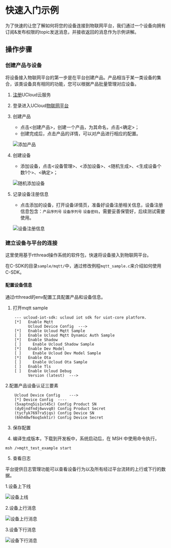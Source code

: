 # 快速入门示例
为了快速的让您了解如何将您的设备连接到物联网平台，我们通过一个设备向拥有订阅&发布权限的topic发送消息，并接收返回的消息作为示例讲解。

## 操作步骤

### 创建产品与设备
将设备接入物联网平台的第一步是在平台创建产品。产品相当于某一类设备的集合，该类设备具有相同的功能，您可以根据产品批量管理对应设备。

1. [注册](https://passport.ucloud.cn/#register)UCloud云服务
2. 登录进入UCloud[物联网平台](https://console.ucloud.cn/uiot)
3. 创建产品  

   - 点击<创建产品>，创建一个产品，为其命名，点击<确定>；
   - 创建完成后，点击产品的详情，可以对产品进行相应的配置。
   
   ![添加产品](/images/添加产品.png)

4. 创建设备

   - 添加设备，点击<设备管理>、<添加设备>、<随机生成>、<生成设备个数1个>、<确定>； 
   
   ![随机添加设备](/images/随机添加设备.png)


5. 记录设备注册信息  
 
   - 点击添加的设备，打开设备详情页，准备好设备注册相关信息，设备注册信息包含：`产品序列号` `设备序列号` `设备密码`，需要妥善保管好，后续测试需要使用。  
   
   ![设备注册信息](/images/设备注册信息.png)


### 建立设备与平台的连接

这里使用基于rtthread操作系统的软件包，快速将设备接入到物联网平台。

在C-SDK的目录`sample/mqtt/`中，通过修改例程`mqtt_sample.c`来介绍如何使用C-SDK。


#### 配置设备信息
通过rtthread的env配置工具配置产品和设备信息。
    
1.  打开mqtt sample
```            
    --- ucloud-iot-sdk: ucloud iot sdk for uiot-core platform.
    [*]   Enable Mqtt                                                                                             
          Ucloud Device Config  --->
    [*]   Enable Ucloud Mqtt Sample 
    [ ]   Enable Ucloud Mqtt Dynamic Auth Sample
    [*]   Enable Shadow      
    [ ]     Enable Ucloud Shadow Sample       
    [*]   Enable Dev Model  
    [ ]     Enable Ucloud Dev Model Sample      
    [*]   Enable Ota                                                                                                
    [ ]     Enable Ucloud Ota Sample       
    [ ]   Enable Tls 
    [ ]   Enable Ucloud Debug
          Version (latest)  --->
```

2.配置产品设备认证三要素
```
    Ucloud Device Config    --->
    [*] Device Config  ---- 
    (5xaptnq5is1xt45c) Config Product SN
    (dy0jndfndj6wvvq0) Config Product Secret
    (tycfyk7697ra5jqs) Config Device SN                                                                           
    (6kh48wf6oq5xktir) Config Device Secret
```

3. 保存配置

4. 编译生成版本，下载到开发板中，系统启动后，在 MSH 中使用命令执行，
```
msh />mqtt_test_example start 
```

5. 查看日志

平台提供日志管理功能可以查看设备行为以及所有经过平台流转的上行或下行的数据。
    
1.设备上下线

   ![设备上线](/images/设备上线.png)
    
2.设备上行消息

   ![设备上行消息](/images/设备上行消息.png)
    
3.设备下行消息

   ![设备下行消息](/images/设备下行消息.png)

